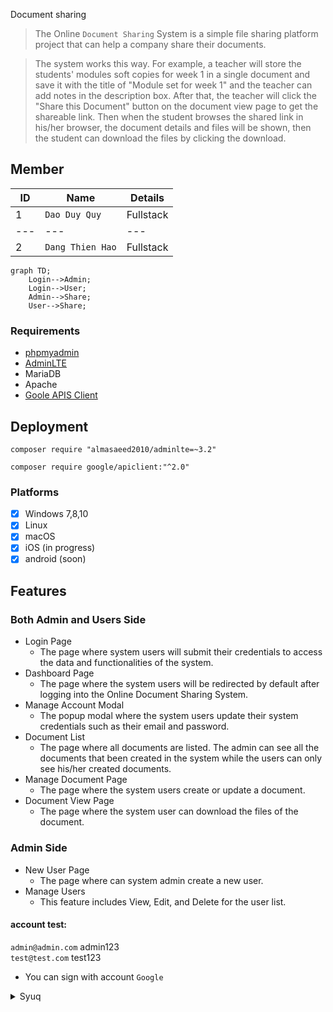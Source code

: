 Document sharing
> The Online `Document Sharing` System is a simple file sharing platform project that can help a company share their documents. <br/>

> The system works this way. For example, a teacher will store the students' modules soft copies for week 1 in a single document and save it with the title of "Module set for week 1" and the teacher can add notes in the description box. After that, the teacher will click the "Share this Document" button on the document view page to get the shareable link. Then when the student browses the shared link in his/her browser, the document details and files will be shown, then the student can download the files by clicking the download.

## Member
|ID|Name|Details|
|---|---|---|
|1|`Dao Duy Quy`|Fullstack|
|---|---|---|
|2|`Dang Thien Hao`|Fullstack|

```mermaid
graph TD;
    Login-->Admin;
    Login-->User;
    Admin-->Share;
    User-->Share;
```
### Requirements
* [phpmyadmin](https://github.com/phpmyadmin/phpmyadmin)
* [AdminLTE](https://github.com/ColorlibHQ/AdminLTE)
* MariaDB
* Apache
* [Goole APIS Client](https://github.com/googleapis/google-api-php-client)
## Deployment

```shell
composer require "almasaeed2010/adminlte=~3.2"
```

```shell
composer require google/apiclient:"^2.0"
```

### Platforms
- [x] Windows 7,8,10
- [x] Linux
- [x] macOS
- [x] iOS (in progress)
- [x] android (soon)

## Features
### Both Admin and Users Side
* Login Page
  * The page where system users will submit their credentials to access the data and functionalities of the system.
* Dashboard Page
  * The page where the system users will be redirected by default after logging into the Online Document Sharing System.
* Manage Account Modal
  * The popup modal where the system users update their system credentials such as their email and password.
* Document List
  * The page where all documents are listed. The admin can see all the documents that been created in the system while the users can only see his/her created documents.
* Manage Document Page
  * The page where the system users create or update a document.
* Document View Page
  * The page where the system user can download the files of the document.
### Admin Side
* New User Page
  * The page where can system admin create a new user.
* Manage Users
  * This feature includes View, Edit, and Delete for the user list.


#### account test:
`admin@admin.com`
admin123 <br/>
`test@test.com`
test123
* You can sign with account `Google`

<details><summary>Syuq</summary>
<p>

#### We can hide anything!
[Syuq](https://github.com/Syuq)
</p>
</details>
